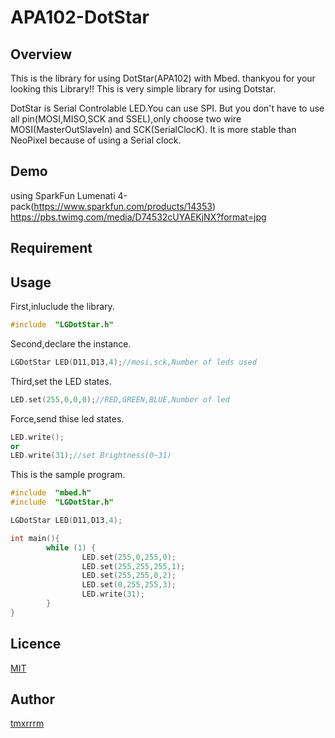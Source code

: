 # APA102-DotStar
## Overview
This is the library for using DotStar(APA102) with Mbed.
thankyou for your looking this Library!!
This is very simple library for using Dotstar.

DotStar is Serial Controlable LED.You can use SPI.
But you don't have to use all pin(MOSI,MISO,SCK and SSEL),only choose two wire MOSI(MasterOutSlaveIn) and SCK(SerialClocK).
It is more stable than NeoPixel because of using a Serial clock.
## Demo
using SparkFun Lumenati 4-pack(https://www.sparkfun.com/products/14353)
https://pbs.twimg.com/media/D74532cUYAEKjNX?format=jpg

## Requirement

## Usage
First,inluclude the library.
```c++
#include  "LGDotStar.h"
```
Second,declare the instance.
```c++
LGDotStar LED(D11,D13,4);//mosi,sck,Number of leds used
```
Third,set the LED states.
```c++
LED.set(255,0,0,0);//RED,GREEN,BLUE,Number of led
```
Force,send thise led states.
```c++
LED.write();
or
LED.write(31);//set Brightness(0~31)
```

This is the sample program.
```c++
#include  "mbed.h"
#include  "LGDotStar.h"

LGDotStar LED(D11,D13,4);

int main(){
        while (1) {
                LED.set(255,0,255,0);
                LED.set(255,255,255,1);
                LED.set(255,255,0,2);
                LED.set(0,255,255,3);
                LED.write(31);
        }
}

```

## Licence

[MIT](https://github.com/tcnksm/tool/blob/master/LICENCE)

## Author

[tmxrrrm](https://github.com/TomiXRM)
